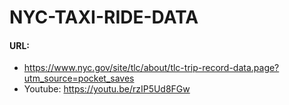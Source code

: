 # NYC-TAXI-RIDE-DATA
#### URL:
* https://www.nyc.gov/site/tlc/about/tlc-trip-record-data.page?utm_source=pocket_saves
* Youtube: https://youtu.be/rzIP5Ud8FGw
